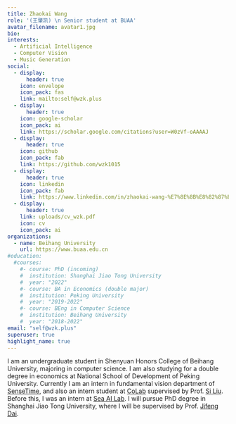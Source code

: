 ```yaml
---
title: Zhaokai Wang
role: '(王肇凯) \n Senior student at BUAA'
avatar_filename: avatar1.jpg
bio: 
interests:
  - Artificial Intelligence
  - Computer Vision
  - Music Generation
social:
  - display:
      header: true
    icon: envelope
    icon_pack: fas
    link: mailto:self@wzk.plus
  - display:
      header: true
    icon: google-scholar
    icon_pack: ai
    link: https://scholar.google.com/citations?user=W0zVf-oAAAAJ
  - display:
      header: true
    icon: github
    icon_pack: fab
    link: https://github.com/wzk1015
  - display:
      header: true
    icon: linkedin
    icon_pack: fab
    link: https://www.linkedin.com/in/zhaokai-wang-%E7%8E%8B%E8%82%87%E5%87%AF-5428181aa/
  - display:
      header: true
    link: uploads/cv_wzk.pdf
    icon: cv
    icon_pack: ai
organizations:
  - name: Beihang University
    url: https://www.buaa.edu.cn
#education:
  #courses:
    #- course: PhD (incoming)
    #  institution: Shanghai Jiao Tong University
    #  year: "2022"
    #- course: BA in Economics (double major)
    #  institution: Peking University
    #  year: "2019-2022"
    #- course: BEng in Computer Science
    #  institution: Beihang University
    #  year: "2018-2022"
email: "self@wzk.plus"
superuser: true
highlight_name: true
---
```

I am an undergraduate student in Shenyuan Honors College of Beihang University, majoring in computer science. I am also studying for a double degree in economics at National School of Development of Peking University. Currently I am an intern in fundamental vision department of [SenseTime](https://www.sensetime.com/), and also an intern student at <a href="http://colalab.org/">CoLab</a> supervised by Prof. <a href="http://colalab.org/people">Si Liu</a>. Before this, I was an intern at <a href="https://sail.sea.com/">Sea AI Lab</a>. I will pursue PhD degree in Shanghai Jiao Tong University, where I will be supervised by Prof. <a href="https://jifengdai.org/">Jifeng Dai</a>.